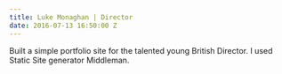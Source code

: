 ```yaml
---
title: Luke Monaghan | Director
date: 2016-07-13 16:50:00 Z
---
```


Built a simple portfolio site for the talented young British Director. I used Static Site generator Middleman.